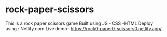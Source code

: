 # rock-paper-scissors
This is a rock paper scissors game 
Built using JS - CSS -HTML
Deploy using : Netlify.com
Live demo : https://rock0-paper0-scissors0.netlify.app/
